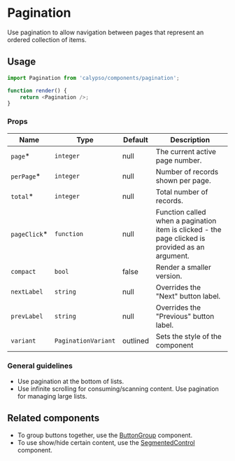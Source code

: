 # Pagination

Use pagination to allow navigation between pages that represent an ordered collection of items.

## Usage

```js
import Pagination from 'calypso/components/pagination';

function render() {
	return <Pagination />;
}
```

### Props

| Name          | Type                | Default  | Description                                                                                      |
| ------------- | ------------------- | -------- | ------------------------------------------------------------------------------------------------ |
| `page`\*      | `integer`           | null     | The current active page number.                                                                  |
| `perPage`\*   | `integer`           | null     | Number of records shown per page.                                                                |
| `total`\*     | `integer`           | null     | Total number of records.                                                                         |
| `pageClick`\* | `function`          | null     | Function called when a pagination item is clicked - the page clicked is provided as an argument. |
| `compact`     | `bool`              | false    | Render a smaller version.                                                                        |
| `nextLabel`   | `string`            | null     | Overrides the "Next" button label.                                                               |
| `prevLabel`   | `string`            | null     | Overrides the "Previous" button label.                                                           |
| `variant`     | `PaginationVariant` | outlined | Sets the style of the component                                                                  |

### General guidelines

- Use pagination at the bottom of lists.
- Use infinite scrolling for consuming/scanning content. Use pagination for managing large lists.

## Related components

- To group buttons together, use the [ButtonGroup](./button-group) component.
- To use show/hide certain content, use the [SegmentedControl](./segmented-control) component.
